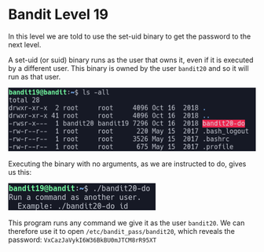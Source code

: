 # Bandit Level 19

In this level we are told to use the set-uid binary to get the password to the next level.

A set-uid (or suid) binary runs as the user that owns it, even if it is executed by a different user. This binary is owned by the user `bandit20` and so it will run as that user.

![2dcc4809.png](../src/2dcc4809.png)

Executing the binary with no arguments, as we are instructed to do, gives us this:

![b6916d3b.png](../src/b6916d3b.png)

This program runs any command we give it as the user `bandit20`. We can therefore use it to open `/etc/bandit_pass/bandit20`, which reveals the password: `VxCazJaVykI6W36BkBU0mJTCM8rR95XT`
